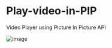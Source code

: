 # Play-video-in-PIP
Video Player using Picture In Picture API

![image](https://github.com/MUSTAFAREZA47/Play-video-in-PIP/assets/113572022/16b111b0-c087-465b-8501-d3ed2466175a)
